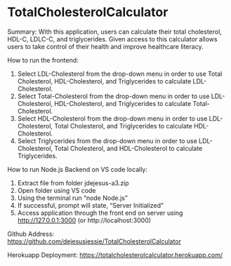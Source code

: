 # TotalCholesterolCalculator


Summary:
      With this application, users can calculate their total cholesterol, HDL-C, LDLC-C, and triglycerides. Given access to this calculator allows users to take control of their health and improve healthcare literacy. 

How to run the frontend:
1. Select LDL-Cholesterol from the drop-down menu in order to use Total Cholesterol, HDL-Cholesterol, and Triglycerides to calculate LDL-Cholesterol. 
2. Select Total-Cholesterol from the drop-down menu in order to use LDL-Cholesterol, HDL-Cholesterol, and Triglycerides to calculate Total- Cholesterol. 
3. Select HDL-Cholesterol from the drop-down menu in order to use LDL-Cholesterol, Total Cholesterol, and Triglycerides to calculate HDL-Cholesterol. 
4. Select Triglycerides from the drop-down menu in order to use LDL-Cholesterol, Total Cholesterol, and HDL-Cholesterol to calculate Triglycerides. 

How to run Node.js Backend on VS code locally:
1. Extract file from folder jdejesus-a3.zip 
2. Open folder using VS code 
3. Using the terminal run “node Node.js”
4. If successful, prompt will state, “Server Initialized”
5. Access application through the front end on server using http://127.0.0.1:3000 (or http://localhost:3000) 

Github Address:
https://github.com/dejesusjessie/TotalCholesterolCalculator

Herokuapp Deployment:
https://totalcholesterolcalculator.herokuapp.com/

